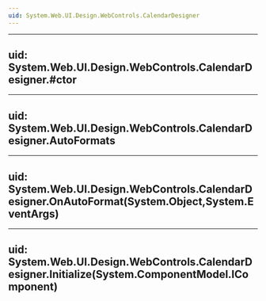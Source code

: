 ```yaml
---
uid: System.Web.UI.Design.WebControls.CalendarDesigner
---
```


---
uid: System.Web.UI.Design.WebControls.CalendarDesigner.#ctor
---

---
uid: System.Web.UI.Design.WebControls.CalendarDesigner.AutoFormats
---

---
uid: System.Web.UI.Design.WebControls.CalendarDesigner.OnAutoFormat(System.Object,System.EventArgs)
---

---
uid: System.Web.UI.Design.WebControls.CalendarDesigner.Initialize(System.ComponentModel.IComponent)
---
